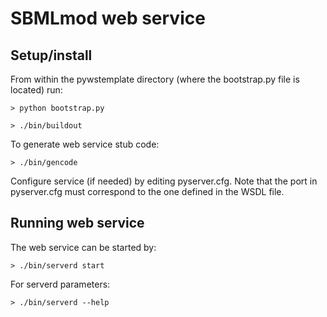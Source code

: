 SBMLmod web service
===================

Setup/install
-------------

From within the pywstemplate directory (where the bootstrap.py file is located) run:

`> python bootstrap.py`

`> ./bin/buildout`

To generate web service stub code:

`> ./bin/gencode`

Configure service (if needed) by editing pyserver.cfg. Note that the port in pyserver.cfg must correspond to the one defined in the WSDL file.

Running web service
-------------------

The web service can be started by:

`> ./bin/serverd start`

For serverd parameters:

`> ./bin/serverd --help`
